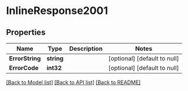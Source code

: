 # InlineResponse2001

## Properties
Name | Type | Description | Notes
------------ | ------------- | ------------- | -------------
**ErrorString** | **string** |  | [optional] [default to null]
**ErrorCode** | **int32** |  | [optional] [default to null]

[[Back to Model list]](../README.md#documentation-for-models) [[Back to API list]](../README.md#documentation-for-api-endpoints) [[Back to README]](../README.md)

